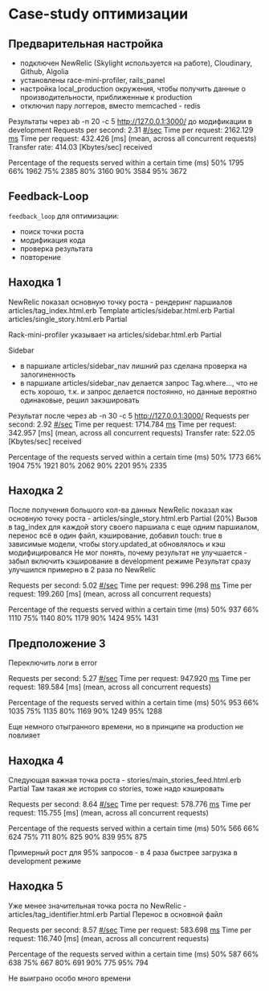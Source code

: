 # Case-study оптимизации

## Предварительная настройка

- подключен NewRelic (Skylight используется на работе), Cloudinary, Github, Algolia
- установлены race-mini-profiler, rails_panel
- настройка local_production окружения, чтобы получить данные о производительности, приближенные к production
- отключил пару логгеров, вместо memcached - redis

Результаты через ab -n 20 -c 5 http://127.0.0.1:3000/ до модификации в development
Requests per second: 2.31 [#/sec](mean)
Time per request: 2162.129 [ms](mean)
Time per request: 432.426 [ms] (mean, across all concurrent requests)
Transfer rate: 414.03 [Kbytes/sec] received

Percentage of the requests served within a certain time (ms)
50% 1795
66% 1962
75% 2385
80% 3160
90% 3584
95% 3672

## Feedback-Loop

`feedback_loop` для оптимизации:

- поиск точки роста
- модификация кода
- проверка результата
- повторение

## Находка 1

NewRelic показал основную точку роста - рендеринг паршиалов
articles/tag_index.html.erb Template
articles/sidebar.html.erb Partial
articles/single_story.html.erb Partial

Rack-mini-profiler указывает на articles/sidebar.html.erb Partial

Sidebar

- в паршиале articles/sidebar_nav лишний раз сделана проверка на залогиненность
- в паршиале articles/sidebar_nav делается запрос Tag.where..., что не есть хорошо, т.к. и запрос делается постоянно, но данные вероятно одинаковые, решил закэшировать

Результат после через ab -n 30 -c 5 http://127.0.0.1:3000/
Requests per second: 2.92 [#/sec](mean)
Time per request: 1714.784 [ms](mean)
Time per request: 342.957 [ms] (mean, across all concurrent requests)
Transfer rate: 522.05 [Kbytes/sec] received

Percentage of the requests served within a certain time (ms)
50% 1773
66% 1904
75% 1921
80% 2062
90% 2201
95% 2335

## Находка 2

После получения большого кол-ва данных NewRelic показал как основную точку роста - articles/single_story.html.erb Partial (20%)
Вызов в tag_index для каждой story своего паршиала с еще одним паршиалом, перенос всё в один файл, кэширование, добавил touch: true в зависимые модели, чтобы story.updated_at обновлялось и кэш модифицировался
Не мог понять, почему результат не улучшается - забыл включить кэширование в development режиме
Результат сразу улучшился примерно в 2 раза по NewRelic

Requests per second: 5.02 [#/sec](mean)
Time per request: 996.298 [ms](mean)
Time per request: 199.260 [ms] (mean, across all concurrent requests)

Percentage of the requests served within a certain time (ms)
50% 937
66% 1110
75% 1140
80% 1179
90% 1424
95% 1431

## Предположение 3

Переключить логи в error

Requests per second: 5.27 [#/sec](mean)
Time per request: 947.920 [ms](mean)
Time per request: 189.584 [ms] (mean, across all concurrent requests)

Percentage of the requests served within a certain time (ms)
50% 953
66% 1035
75% 1135
80% 1169
90% 1249
95% 1288

Еще немного отыгранного времени, но в принципе на production не повлияет

## Находка 4

Следующая важная точка роста - stories/main_stories_feed.html.erb Partial
Там такая же история со stories, тоже надо кэшировать

Requests per second: 8.64 [#/sec](mean)
Time per request: 578.776 [ms](mean)
Time per request: 115.755 [ms] (mean, across all concurrent requests)

Percentage of the requests served within a certain time (ms)
50% 566
66% 624
75% 711
80% 825
90% 839
95% 875

Примерный рост для 95% запросов - в 4 раза быстрее загрузка в development режиме

## Находка 5

Уже менее значительная точка роста по NewRelic - articles/tag_identifier.html.erb Partial
Перенос в основной файл

Requests per second: 8.57 [#/sec](mean)
Time per request: 583.698 [ms](mean)
Time per request: 116.740 [ms] (mean, across all concurrent requests)

Percentage of the requests served within a certain time (ms)
50% 587
66% 638
75% 667
80% 691
90% 775
95% 794

Не выиграно особо много времени

